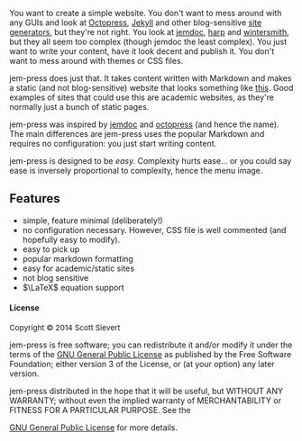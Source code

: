 
You want to create a simple website. You don't want to mess around with any
GUIs and look at [Octopress][octo], [Jekyll][jekyll] and other blog-sensitive
[site generators][site], but they're not right. You look at [jemdoc][jemdoc],
[harp][harp] and [wintersmith][winter], but they all seem too complex (though
jemdoc the least complex). You just want to write your content, have it look
decent and publish it. You don't want to mess around with themes or CSS files.

jem-press does just that. It takes content written with Markdown and
makes a static (and not blog-sensitive) website that looks something like
[this][jem-press-ex]. Good examples of sites that could use this are academic
websites, as they're normally just a bunch of static pages.

jem-press was inspired by [jemdoc][jemdoc] and [octopress][octo] (and
hence the name). The main differences are jem-press uses the popular Markdown
and requires no configuration: you just start writing content.

jem-press is designed to be *easy.* Complexity hurts ease... or you could say
ease is inversely proportional to complexity, hence the menu image.

## Features
* simple, feature minimal (deliberately!)
* no configuration necessary. However, CSS file is well commented (and
  hopefully easy to modify).
* easy to pick up
* popular markdown formatting
* easy for academic/static sites
* not blog sensitive
* $\LaTeX$ equation support

#### License

<p style="font-size: 10pt">
Copyright © 2014 Scott Sievert<br>

jem-press is free software; you can redistribute it and/or modify it under the
terms of the <a href="http://www.gnu.org/licenses/gpl-3.0.html">GNU General Public License</a>  as published by the Free Software Foundation; either version 3 of the License, or (at your option) any later version. <br>

jem-press distributed in the hope that it will be useful, but WITHOUT ANY WARRANTY; without even the implied warranty of MERCHANTABILITY or FITNESS FOR A PARTICULAR PURPOSE. See the 
<!--[GNU General Public License][gnu] -->
<a href="http://www.gnu.org/licenses/gpl-3.0.html">GNU General Public License</a>
for more details.
</p>

[jem-press-ex]:http://scottsievert.github.io/jem-press/
[gnu]:http://www.gnu.org/licenses/gpl-3.0.html
[other]:http://staticsitegenerators.net
[harp]:http://harpjs.com/docs/quick-start
[winter]:http://wintersmith.io
[jekyll]:http://jekyllrb.com
[octo]:http://octopress.org
[site]:http://staticsitegenerators.net
[jemdoc]:http://jemdoc.jaboc.net/


